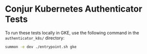 # Conjur Kubernetes Authenticator Tests

To run these tests locally in GKE, use the following command in the
`authenticator_k8s/` directory:

```sh
summon -e dev ./entrypoint.sh gke
```
